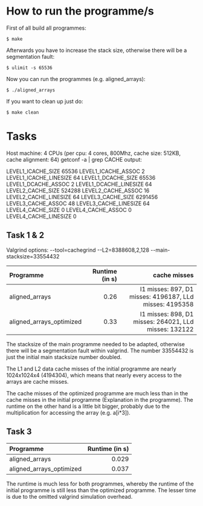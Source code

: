 How to run the programme/s
==========================

First of all build all programmes:

    $ make
    
Afterwards you have to increase the stack size, otherwise there will be a segmentation fault:

    $ ulimit -s 65536

Now you can run the programmes (e.g. aligned_arrays):
    
    $ ./aligned_arrays
    
If you want to clean up just do:

    $ make clean

Tasks
=====

Host machine: 4 CPUs (per cpu: 4 cores, 800Mhz, cache size: 512KB, cache alignment: 64)
getconf -a | grep CACHE output:

LEVEL1_ICACHE_SIZE                 65536
LEVEL1_ICACHE_ASSOC                2
LEVEL1_ICACHE_LINESIZE             64
LEVEL1_DCACHE_SIZE                 65536
LEVEL1_DCACHE_ASSOC                2
LEVEL1_DCACHE_LINESIZE             64
LEVEL2_CACHE_SIZE                  524288
LEVEL2_CACHE_ASSOC                 16
LEVEL2_CACHE_LINESIZE              64
LEVEL3_CACHE_SIZE                  6291456
LEVEL3_CACHE_ASSOC                 48
LEVEL3_CACHE_LINESIZE              64
LEVEL4_CACHE_SIZE                  0
LEVEL4_CACHE_ASSOC                 0
LEVEL4_CACHE_LINESIZE              0

Task 1 & 2
----------

Valgrind options: --tool=cachegrind --L2=8388608,2,128 --main-stacksize=33554432

Programme                | Runtime (in s) | cache misses
:------------------------|---------------:|-------------------------------------------------------:
aligned_arrays           | 0.26           | I1 misses: 897, D1 misses: 4196187, LLd misses: 4195358
aligned_arrays_optimized | 0.33           | I1 misses: 898, D1 misses:  264021, LLd misses:  132122

The stacksize of the main programme needed to be adapted, otherwise there will be a segmentation fault within valgrind. The number 33554432 is just the initial main stacksize number doubled.

The L1 and L2 data cache misses of the initial programme are nearly 1024x1024x4 (4194304), which means that nearly every access to the arrays are cache misses.

The cache misses of the optimized programme are much less than in the cache misses in the initial programme (Explanation in the programme). The runtime on the other hand is a little bit bigger, probably due to the multiplication for accessing the array (e.g. a[i*3]).

Task 3
------

Programme                | Runtime (in s) | 
:------------------------|---------------:|
aligned_arrays           | 0.029          |
aligned_arrays_optimized | 0.037          |

The runtime is much less for both programmes, whereby the runtime of the initial programme is still less than the optimized programme. The lesser time is due to the omitted valgrind simulation overhead.
